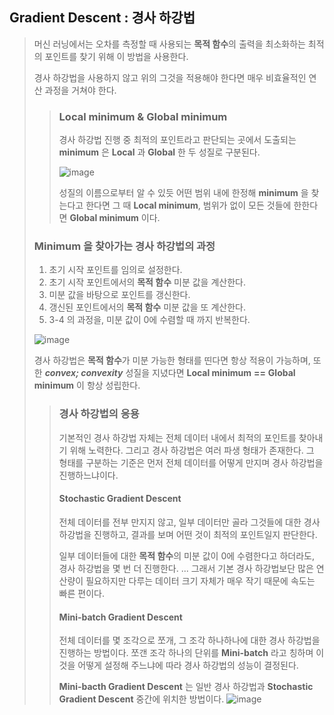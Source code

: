 ## Gradient Descent : 경사 하강법
> 머신 러닝에서는 오차를 측정할 때 사용되는 **목적 함수**의 출력을 최소화하는 최적의 포인트를 찾기 위해 이 방법을 사용한다.
>
> 경사 하강법을 사용하지 않고 위의 그것을 적용해야 한다면 매우 비효율적인 연산 과정을 거쳐야 한다.
>
> > ### Local minimum & Global minimum
> > 경사 하강법 진행 중 최적의 포인트라고 판단되는 곳에서 도출되는 **minimum** 은 **Local** 과 **Global** 한 두 성질로 구분된다.
> >
> > ![image](https://github.com/user-attachments/assets/c7bff917-4b9c-444b-abb7-6f8a12903d23)
> >
> > 성질의 이름으로부터 알 수 있듯 어떤 범위 내에 한정해 **minimum** 을 찾는다고 한다면 그 때 **Local minimum**, 범위가 없이 모든 것들에 한한다면 **Global minimum** 이다.
> 
> ### Minimum 을 찾아가는 경사 하강법의 과정
> 1. 초기 시작 포인트를 임의로 설정한다.
> 2. 초기 시작 포인트에서의 **목적 함수** 미분 값을 계산한다.
> 3. 미분 값을 바탕으로 포인트를 갱신한다.
> 4. 갱신된 포인트에서의 **목적 함수** 미분 값을 또 계산한다.
> 5. 3-4 의 과정을, 미분 값이 $0$에 수렴할 때 까지 반복한다.
>
> ![image](https://github.com/user-attachments/assets/ce1454fd-bad0-41ab-ac90-cfca0384686c)
>
> 경사 하강법은 **목적 함수**가 미분 가능한 형태를 띤다면 항상 적용이 가능하며, 또한 ***convex; convexity*** 성질을 지녔다면 **Local minimum** **==** **Global minimum** 이 항상 성립한다.
>
> > ### 경사 하강법의 응용
> > 기본적인 경사 하강법 자체는 전체 데이터 내에서 최적의 포인트를 찾아내기 위해 노력한다. 그리고 경사 하강법은 여러 파생 형태가 존재한다. 그 형태를 구분하는 기준은 먼저 전체 데이터를 어떻게 만지며 경사 하강법을 진행하느냐이다. 
> > 
> > #### Stochastic Gradient Descent
> > 전체 데이터를 전부 만지지 않고, 일부 데이터만 골라 그것들에 대한 경사 하강법을 진행하고, 결과를 보며 어떤 것이 최적의 포인트일지 판단한다.
> >
> > 일부 데이터들에 대한 **목적 함수**의 미분 값이 $0$에 수렴한다고 하더라도, 경사 하강법을 몇 번 더 진행한다. ... 그래서 기본 경사 하강법보단 많은 연산량이 필요하지만 다루는 데이터 크기 자체가 매우 작기 때문에 속도는 빠른 편이다.
> > 
> > #### Mini-batch Gradient Descent
> > 전체 데이터를 몇 조각으로 쪼개, 그 조각 하나하나에 대한 경사 하강법을 진행하는 방법이다. 쪼갠 조각 하나의 단위를 **Mini-batch** 라고 칭하며 이것을 어떻게 설정해 주느냐에 따라 경사 하강법의 성능이 결정된다.
> >
> > **Mini-bacth Gradient Descent** 는 일반 경사 하강법과 **Stochastic Gradient Descent** 중간에 위치한 방법이다.
> > ![image](https://github.com/user-attachments/assets/e6b4f99c-9c10-4bff-95a1-bb76ebebd0e8)
